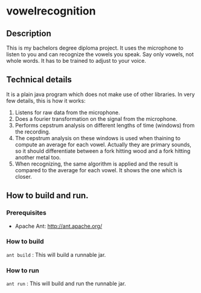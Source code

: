 # vowelrecognition

## Description

This is my bachelors degree diploma project. It uses the microphone to listen to you and can recognize the vowels you speak. Say only vowels, not whole words. It has to be trained to adjust to your voice.

## Technical details

It is a plain java program which does not make use of other libraries. In very few details, this is how it works:
1. Listens for raw data from the microphone.
1. Does a fourier transformation on the signal from the microphone.
1. Performs cepstrum analysis on different lengths of time (windows) from the recording.
1. The cepstrum analysis on these windows is used when thaining to compute an average for each vowel. Actually they are primary sounds, so it should differentiate between a fork hitting wood and a fork hitting another metal too.
1. When recognizing, the same algorithm is applied and the result is compared to the average for each vowel. It shows the one which is closer.

## How to build and run.

### Prerequisites

* Apache Ant: http://ant.apache.org/

### How to build

`ant build` : This will build a runnable jar.

### How to run

`ant run` : This will build and run the runnable jar.
